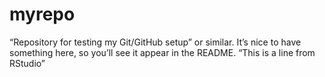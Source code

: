 # myrepo
“Repository for testing my Git/GitHub setup” or similar. It’s nice to have something here, so you’ll see it appear in the README.
“This is a line from RStudio”